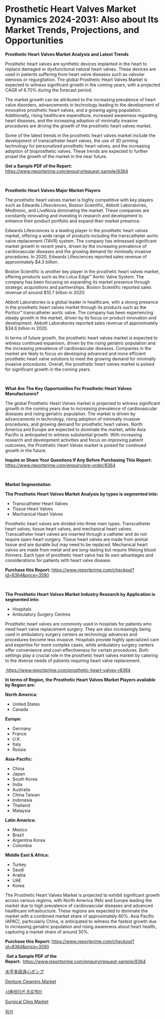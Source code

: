 <p><h1>Prosthetic Heart Valves Market Dynamics 2024-2031: Also about Its Market Trends, Projections, and Opportunities</h1></p><p><strong>Prosthetic Heart Valves Market Analysis and Latest Trends</strong></p>
<p><p>Prosthetic heart valves are synthetic devices implanted in the heart to replace damaged or dysfunctional natural heart valves. These devices are used in patients suffering from heart valve diseases such as valvular stenosis or regurgitation. The global Prosthetic Heart Valves Market is expected to witness significant growth in the coming years, with a projected CAGR of 6.70% during the forecast period.</p><p>The market growth can be attributed to the increasing prevalence of heart valve disorders, advancements in technology leading to the development of innovative prosthetic heart valves, and a growing aging population. Additionally, rising healthcare expenditure, increased awareness regarding heart diseases, and the increasing adoption of minimally invasive procedures are driving the growth of the prosthetic heart valves market.</p><p>Some of the latest trends in the prosthetic heart valves market include the development of transcatheter heart valves, the use of 3D printing technology for personalized prosthetic heart valves, and the increasing adoption of bioprosthetic valves. These trends are expected to further propel the growth of the market in the near future.</p></p>
<p><strong>Get a Sample PDF of the Report:&nbsp;</strong> <a href="https://www.reportprime.com/enquiry/request-sample/8364">https://www.reportprime.com/enquiry/request-sample/8364</a></p>
<p>&nbsp;</p>
<p><strong>Prosthetic Heart Valves Major Market Players</strong></p>
<p><p>The prosthetic heart valves market is highly competitive with key players such as Edwards Lifesciences, Boston Scientific, Abbott Laboratories, Medtronic, and LivaNova dominating the market. These companies are constantly innovating and investing in research and development to enhance their product portfolio and expand their market presence.</p><p>Edwards Lifesciences is a leading player in the prosthetic heart valves market, offering a wide range of products including the transcatheter aortic valve replacement (TAVR) system. The company has witnessed significant market growth in recent years, driven by the increasing prevalence of cardiovascular diseases and the growing demand for minimally invasive procedures. In 2020, Edwards Lifesciences reported sales revenue of approximately $4.3 billion.</p><p>Boston Scientific is another key player in the prosthetic heart valves market, offering products such as the Lotus Edge™ Aortic Valve System. The company has been focusing on expanding its market presence through strategic acquisitions and partnerships. Boston Scientific reported sales revenue of around $10.7 billion in 2020.</p><p>Abbott Laboratories is a global leader in healthcare, with a strong presence in the prosthetic heart valves market through its products such as the Portico™ transcatheter aortic valve. The company has been experiencing steady growth in the market, driven by its focus on product innovation and development. Abbott Laboratories reported sales revenue of approximately $34.6 billion in 2020.</p><p>In terms of future growth, the prosthetic heart valves market is expected to witness continued expansion, driven by the rising geriatric population and the increasing prevalence of cardiovascular diseases. Companies in the market are likely to focus on developing advanced and more efficient prosthetic heart valve solutions to meet the growing demand for minimally invasive procedures. Overall, the prosthetic heart valves market is poised for significant growth in the coming years.</p></p>
<p>&nbsp;</p>
<p><strong>What Are The Key Opportunities For Prosthetic Heart Valves Manufacturers?</strong></p>
<p><p>The global Prosthetic Heart Valves market is projected to witness significant growth in the coming years due to increasing prevalence of cardiovascular diseases and rising geriatric population. The market is driven by advancements in technology, rising adoption of minimally invasive procedures, and growing demand for prosthetic heart valves. North America and Europe are expected to dominate the market, while Asia Pacific is anticipated to witness substantial growth. With increasing research and development activities and focus on improving patient outcomes, the Prosthetic Heart Valves market is poised for continued growth in the future.</p></p>
<p><strong>Inquire or Share Your Questions If Any Before Purchasing This Report:</strong> <a href="https://www.reportprime.com/enquiry/pre-order/8364">https://www.reportprime.com/enquiry/pre-order/8364</a></p>
<p>&nbsp;</p>
<p><strong>Market Segmentation</strong></p>
<p><strong>The Prosthetic Heart Valves Market Analysis by types is segmented into:</strong></p>
<p><ul><li>Transcatheter Heart Valves</li><li>Tissue Heart Valves</li><li>Mechanical Heart Valves</li></ul></p>
<p><p>Prosthetic heart valves are divided into three main types: Transcatheter heart valves, tissue heart valves, and mechanical heart valves. Transcatheter heart valves are inserted through a catheter and do not require open-heart surgery. Tissue heart valves are made from animal tissue and are durable but may need to be replaced. Mechanical heart valves are made from metal and are long-lasting but require lifelong blood thinners. Each type of prosthetic heart valve has its own advantages and considerations for patients with heart valve disease.</p></p>
<p><strong>Purchase this Report:&nbsp;</strong><a href="https://www.reportprime.com/checkout?id=8364&price=3590">https://www.reportprime.com/checkout?id=8364&price=3590</a></p>
<p>&nbsp;</p>
<p><strong>The Prosthetic Heart Valves Market Industry Research by Application is segmented into:</strong></p>
<p><ul><li>Hospitals</li><li>Ambulatory Surgery Centres</li></ul></p>
<p><p>Prosthetic heart valves are commonly used in hospitals for patients who need heart valve replacement surgery. They are also increasingly being used in ambulatory surgery centers as technology advances and procedures become less invasive. Hospitals provide highly specialized care and expertise for more complex cases, while ambulatory surgery centers offer convenience and cost-effectiveness for certain procedures. Both settings play a crucial role in the prosthetic heart valves market by catering to the diverse needs of patients requiring heart valve replacement.</p></p>
<p><a href="https://www.reportprime.com/prosthetic-heart-valves-r8364">&nbsp;https://www.reportprime.com/prosthetic-heart-valves-r8364</a></p>
<p><strong>In terms of Region, the Prosthetic Heart Valves Market Players available by Region are:</strong></p>
<p>
    <p> <strong> North America: </strong>
        <ul>
            <li>United States</li>
            <li>Canada</li>
        </ul>
        </p> 
    <p> <strong> Europe: </strong>
        <ul>
            <li>Germany</li>
            <li>France</li>
            <li>U.K.</li>
            <li>Italy</li>
            <li>Russia</li>
        </ul>
        </p> 
    <p> <strong> Asia-Pacific: </strong>
        <ul>
            <li>China</li>
            <li>Japan</li>
            <li>South Korea</li>
            <li>India</li>
            <li>Australia</li>
            <li>China Taiwan</li>
            <li>Indonesia</li>
            <li>Thailand</li>
            <li>Malaysia</li>
        </ul>
        </p> 
    <p> <strong> Latin America: </strong>
        <ul>
            <li>Mexico</li>
            <li>Brazil</li>
            <li>Argentina Korea</li>
            <li>Colombia</li>
        </ul>
        </p> 
    <p> <strong> Middle East & Africa: </strong>
        <ul>
            <li>Turkey</li>
            <li>Saudi</li>
            <li>Arabia</li>
            <li>UAE</li>
            <li>Korea</li>
        </ul>
    </p>
    </p>
<p><p>The Prosthetic Heart Valves Market is projected to exhibit significant growth across various regions, with North America (NA) and Europe leading the market due to high prevalence of cardiovascular diseases and advanced healthcare infrastructure. These regions are expected to dominate the market with a combined market share of approximately 60%. Asia Pacific (APAC), particularly China, is anticipated to witness the fastest growth due to increasing geriatric population and rising awareness about heart health, capturing a market share of around 30%.</p></p>
<p><strong>Purchase this Report: </strong><a href="https://www.reportprime.com/checkout?id=8364&price=3590">https://www.reportprime.com/checkout?id=8364&price=3590</a></p>
<p>&nbsp;<strong>Get a Sample PDF of the Report:&nbsp;&nbsp;</strong><a href="https://www.reportprime.com/enquiry/request-sample/8364">https://www.reportprime.com/enquiry/request-sample/8364</a></p>
<p><strong></strong></p>
<p><p><a href="https://medium.com/@billyhopkins526/%E6%B0%B4%E5%B9%B3%E5%A4%9A%E6%AE%B5%E9%81%A0%E9%9A%94%E6%B0%B4%E4%B8%AD%E3%83%9D%E3%83%B3%E3%83%97%E5%B8%82%E5%A0%B4%E5%B1%95%E6%9C%9B-%E6%A5%AD%E7%95%8C%E6%A6%82%E8%A6%81%E3%81%A8%E4%BA%88%E6%B8%AC-2024%E5%B9%B4%E3%81%8B%E3%82%892031%E5%B9%B4%E3%81%BE%E3%81%A7-01c117572b85">水平多段遠心ポンプ</a></p><p><a href="https://issuu.com/reportprime-2/docs/denture-cleaners-market-size-2030.pptx">Denture Cleaners Market</a></p><p><a href="https://medium.com/@kelsiorphy/%EC%8B%AC%ED%99%94-%ED%94%84%EB%A1%9C%EC%A0%9D%ED%84%B0-%EC%8B%9C%EC%9E%A5-%EC%8B%9C%EC%9E%A5-%EC%A0%90%EC%9C%A0%EC%9C%A8-%EC%8B%9C%EC%9E%A5-%ED%8A%B8%EB%A0%8C%EB%93%9C-%EB%B0%8F-%EB%AF%B8%EB%9E%98-%EC%84%B1%EC%9E%A5-%ED%83%90%EC%83%89-81b83b06d612">시뮬레이션 프로젝터</a></p><p><a href="https://github.com/Sarissaschmalingtr6fz2739/Market-Research-Report-List-2/blob/main/surgical-clips-market.md">Surgical Clips Market</a></p><p><a href="https://github.com/vseigx30c9a1j/Market-Research-Report-List-2/blob/main/898571773033.md">위키</a></p></p>